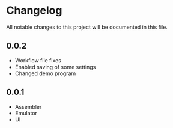 # Changelog

All notable changes to this project will be documented in this file.

## 0.0.2

- Workflow file fixes
- Enabled saving of some settings
- Changed demo program

## 0.0.1

- Assembler
- Emulator
- UI
